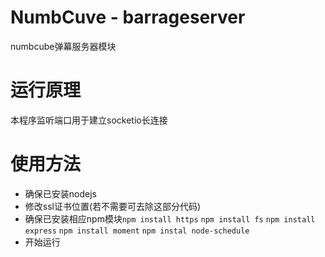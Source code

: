 # NumbCuve - barrageserver
numbcube弹幕服务器模块

# 运行原理
本程序监听端口用于建立socketio长连接

# 使用方法
* 确保已安装nodejs
* 修改ssl证书位置(若不需要可去除这部分代码)
* 确保已安装相应npm模块`npm install https` `npm install fs` `npm install express` `npm install moment` `npm instal node-schedule`
* 开始运行
